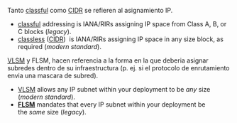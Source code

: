 Tanto [classful](classful.md) como [CIDR](CIDR.md) se refieren al asignamiento IP. 
- [classful](classful.md) addressing is IANA/RIRs assigning IP space from Class A, B, or C blocks (_legacy_).
- [classless](classless.md) ([CIDR](CIDR.md))  is IANA/RIRs assigning IP space in any size block, as required (_modern standard_).

[VLSM](../VLSM.md) y FLSM, hacen referencia a la forma en la que deberia asignar subredes dentro de su infraestructura (p. ej. si el protocolo de enrutamiento envia una mascara de subred). 
- [VLSM](../VLSM.md) allows any IP subnet within your deployment to be _any_ size (_modern standard_).
- **[FLSM](https://www.practicalnetworking.net/stand-alone/classful-cidr-flsm-vlsm/#flsm)** mandates that every IP subnet within your deployment be the _same_ size (_legacy_).